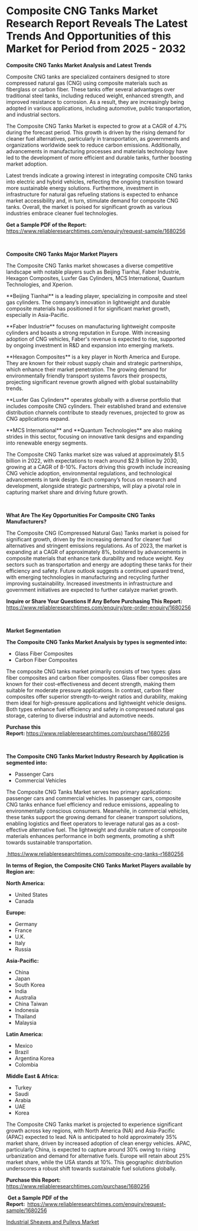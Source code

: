 <p><h1>Composite CNG Tanks Market Research Report Reveals The Latest Trends And Opportunities of this Market for Period from 2025 - 2032</h1></p><p><strong>Composite CNG Tanks Market Analysis and Latest Trends</strong></p>
<p><p>Composite CNG tanks are specialized containers designed to store compressed natural gas (CNG) using composite materials such as fiberglass or carbon fiber. These tanks offer several advantages over traditional steel tanks, including reduced weight, enhanced strength, and improved resistance to corrosion. As a result, they are increasingly being adopted in various applications, including automotive, public transportation, and industrial sectors.</p><p>The Composite CNG Tanks Market is expected to grow at a CAGR of 4.7% during the forecast period. This growth is driven by the rising demand for cleaner fuel alternatives, particularly in transportation, as governments and organizations worldwide seek to reduce carbon emissions. Additionally, advancements in manufacturing processes and materials technology have led to the development of more efficient and durable tanks, further boosting market adoption.</p><p>Latest trends indicate a growing interest in integrating composite CNG tanks into electric and hybrid vehicles, reflecting the ongoing transition toward more sustainable energy solutions. Furthermore, investment in infrastructure for natural gas refueling stations is expected to enhance market accessibility and, in turn, stimulate demand for composite CNG tanks. Overall, the market is poised for significant growth as various industries embrace cleaner fuel technologies.</p></p>
<p><strong>Get a Sample PDF of the Report:&nbsp;</strong> <a href="https://www.reliableresearchtimes.com/enquiry/request-sample/1680256?utm_campaign=2141&utm_medium=2&utm_source=Github&utm_content=ia&utm_term=16022025&utm_id=composite-cng-tanks">https://www.reliableresearchtimes.com/enquiry/request-sample/1680256</a></p>
<p>&nbsp;</p>
<p><strong>Composite CNG Tanks Major Market Players</strong></p>
<p><p>The Composite CNG Tanks market showcases a diverse competitive landscape with notable players such as Beijing Tianhai, Faber Industrie, Hexagon Composites, Luxfer Gas Cylinders, MCS International, Quantum Technologies, and Xperion. </p><p>**Beijing Tianhai** is a leading player, specializing in composite and steel gas cylinders. The company’s innovation in lightweight and durable composite materials has positioned it for significant market growth, especially in Asia-Pacific. </p><p>**Faber Industrie** focuses on manufacturing lightweight composite cylinders and boasts a strong reputation in Europe. With increasing adoption of CNG vehicles, Faber's revenue is expected to rise, supported by ongoing investment in R&D and expansion into emerging markets.</p><p>**Hexagon Composites** is a key player in North America and Europe. They are known for their robust supply chain and strategic partnerships, which enhance their market penetration. The growing demand for environmentally friendly transport systems favors their prospects, projecting significant revenue growth aligned with global sustainability trends.</p><p>**Luxfer Gas Cylinders** operates globally with a diverse portfolio that includes composite CNG cylinders. Their established brand and extensive distribution channels contribute to steady revenues, projected to grow as CNG applications expand.</p><p>**MCS International** and **Quantum Technologies** are also making strides in this sector, focusing on innovative tank designs and expanding into renewable energy segments.</p><p>The Composite CNG Tanks market size was valued at approximately $1.5 billion in 2022, with expectations to reach around $2.9 billion by 2030, growing at a CAGR of 8-10%. Factors driving this growth include increasing CNG vehicle adoption, environmental regulations, and technological advancements in tank design. Each company’s focus on research and development, alongside strategic partnerships, will play a pivotal role in capturing market share and driving future growth.</p></p>
<p>&nbsp;</p>
<p><strong>What Are The Key Opportunities For Composite CNG Tanks Manufacturers?</strong></p>
<p><p>The Composite CNG (Compressed Natural Gas) Tanks market is poised for significant growth, driven by the increasing demand for cleaner fuel alternatives and stringent emissions regulations. As of 2023, the market is expanding at a CAGR of approximately 8%, bolstered by advancements in composite materials that enhance tank durability and reduce weight. Key sectors such as transportation and energy are adopting these tanks for their efficiency and safety. Future outlook suggests a continued upward trend, with emerging technologies in manufacturing and recycling further improving sustainability. Increased investments in infrastructure and government initiatives are expected to further catalyze market growth.</p></p>
<p><strong>Inquire or Share Your Questions If Any Before Purchasing This Report:</strong> <a href="https://www.reliableresearchtimes.com/enquiry/pre-order-enquiry/1680256?utm_campaign=2141&utm_medium=2&utm_source=Github&utm_content=ia&utm_term=16022025&utm_id=composite-cng-tanks">https://www.reliableresearchtimes.com/enquiry/pre-order-enquiry/1680256</a></p>
<p>&nbsp;</p>
<p><strong>Market Segmentation</strong></p>
<p><strong>The Composite CNG Tanks Market Analysis by types is segmented into:</strong></p>
<p><ul><li>Glass Fiber Composites</li><li>Carbon Fiber Composites</li></ul></p>
<p><p>The composite CNG tanks market primarily consists of two types: glass fiber composites and carbon fiber composites. Glass fiber composites are known for their cost-effectiveness and decent strength, making them suitable for moderate pressure applications. In contrast, carbon fiber composites offer superior strength-to-weight ratios and durability, making them ideal for high-pressure applications and lightweight vehicle designs. Both types enhance fuel efficiency and safety in compressed natural gas storage, catering to diverse industrial and automotive needs.</p></p>
<p><strong>Purchase this Report:&nbsp;</strong><a href="https://www.reliableresearchtimes.com/purchase/1680256?utm_campaign=2141&utm_medium=2&utm_source=Github&utm_content=ia&utm_term=16022025&utm_id=composite-cng-tanks">https://www.reliableresearchtimes.com/purchase/1680256</a></p>
<p>&nbsp;</p>
<p><strong>The Composite CNG Tanks Market Industry Research by Application is segmented into:</strong></p>
<p><ul><li>Passenger Cars</li><li>Commercial Vehicles</li></ul></p>
<p><p>The Composite CNG Tanks Market serves two primary applications: passenger cars and commercial vehicles. In passenger cars, composite CNG tanks enhance fuel efficiency and reduce emissions, appealing to environmentally conscious consumers. Meanwhile, in commercial vehicles, these tanks support the growing demand for cleaner transport solutions, enabling logistics and fleet operators to leverage natural gas as a cost-effective alternative fuel. The lightweight and durable nature of composite materials enhances performance in both segments, promoting a shift towards sustainable transportation.</p></p>
<p><a href="https://www.reliableresearchtimes.com/composite-cng-tanks-r1680256?utm_campaign=2141&utm_medium=2&utm_source=Github&utm_content=ia&utm_term=16022025&utm_id=composite-cng-tanks">&nbsp;https://www.reliableresearchtimes.com/composite-cng-tanks-r1680256</a></p>
<p><strong>In terms of Region, the Composite CNG Tanks Market Players available by Region are:</strong></p>
<p>
    <p> <strong> North America: </strong>
        <ul>
            <li>United States</li>
            <li>Canada</li>
        </ul>
        </p> 
    <p> <strong> Europe: </strong>
        <ul>
            <li>Germany</li>
            <li>France</li>
            <li>U.K.</li>
            <li>Italy</li>
            <li>Russia</li>
        </ul>
        </p> 
    <p> <strong> Asia-Pacific: </strong>
        <ul>
            <li>China</li>
            <li>Japan</li>
            <li>South Korea</li>
            <li>India</li>
            <li>Australia</li>
            <li>China Taiwan</li>
            <li>Indonesia</li>
            <li>Thailand</li>
            <li>Malaysia</li>
        </ul>
        </p> 
    <p> <strong> Latin America: </strong>
        <ul>
            <li>Mexico</li>
            <li>Brazil</li>
            <li>Argentina Korea</li>
            <li>Colombia</li>
        </ul>
        </p> 
    <p> <strong> Middle East & Africa: </strong>
        <ul>
            <li>Turkey</li>
            <li>Saudi</li>
            <li>Arabia</li>
            <li>UAE</li>
            <li>Korea</li>
        </ul>
    </p>
    </p>
<p><p>The Composite CNG Tanks market is projected to experience significant growth across key regions, with North America (NA) and Asia-Pacific (APAC) expected to lead. NA is anticipated to hold approximately 35% market share, driven by increased adoption of clean energy vehicles. APAC, particularly China, is expected to capture around 30% owing to rising urbanization and demand for alternative fuels. Europe will retain about 25% market share, while the USA stands at 10%. This geographic distribution underscores a robust shift towards sustainable fuel solutions globally.</p></p>
<p><strong>Purchase this Report: </strong><a href="https://www.reliableresearchtimes.com/purchase/1680256?utm_campaign=2141&utm_medium=2&utm_source=Github&utm_content=ia&utm_term=16022025&utm_id=composite-cng-tanks">https://www.reliableresearchtimes.com/purchase/1680256</a></p>
<p>&nbsp;<strong>Get a Sample PDF of the Report:&nbsp;&nbsp;</strong><a href="https://www.reliableresearchtimes.com/enquiry/request-sample/1680256?utm_campaign=2141&utm_medium=2&utm_source=Github&utm_content=ia&utm_term=16022025&utm_id=composite-cng-tanks">https://www.reliableresearchtimes.com/enquiry/request-sample/1680256</a></p>
<p><strong></strong></p>
<p><p><a href="https://github.com/sca704osol/Market-Research-Report-List-1/blob/main/industrial-sheaves-and-pulleys-market.md?utm_campaign=2141&utm_medium=2&utm_source=Github&utm_content=ia&utm_term=16022025&utm_id=composite-cng-tanks">Industrial Sheaves and Pulleys Market</a></p></p>